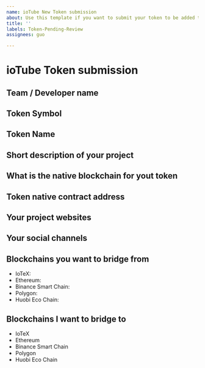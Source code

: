 ```yaml
---
name: ioTube New Token submission
about: Use this template if you want to submit your token to be added to ioTube
title: ''
labels: Token-Pending-Review
assignees: guo

---
```


# ioTube Token submission

<!--
## Introduction

ioTube is a two-way, multi-asset, cross-chain protocol bridging IoTeX 
to other blockchains such as Ethereum, Binance Smart Chain, Polygon, and others. 
Anyone can submit their token to be added to ioTube: if you deployed a token 
on IoTeX, you can make your dApp cross-chain and reach the audience of other 
popular chains. Likewise, if you have deployed your token on Ethereum or any 
blockchain other than IoTeX, thanks to ioTube you can extend your dApp to the 
IoTeX ecosystem, taking advantage of the 5-second tx confirmations, ultra-low fees,
and access other unique IoTeX features like real-world IoT data oracles, etc..

## Guidelines for tokens
We will only take into consideration projects that show clear signs of activity: 
either traffic on the network, activity on GitHub, or community buzz.

- The icon should be small, square, but high resolution, ideally a vector/svg.
- Make sure your website includes a detailed explanation of project and the token contract address.
- No Profanity in token name, token description, etc.

Please fill the data below for us to review your submission and reach out to you 
for more information.
-->
## Team / Developer name

## Token Symbol

## Token Name

## Short description of your project

## What is the native blockchain for yout token

## Token native contract address

## Your project websites

## Your social channels

## Blockchains you want to bridge from
<!-- Delete those you are not interested in -->
- IoTeX: <contract address>
- Ethereum: <contract address>
- Binance Smart Chain: <contract address>
- Polygon: <contract address>
- Huobi Eco Chain: <contract address>

## Blockchains I want to bridge to
<!-- Delete those you are not interested in -->
- IoTeX
- Ethereum
- Binance Smart Chain
- Polygon
- Huobi Eco Chain
